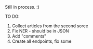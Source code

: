 Still in process. :) 

TO DO:
1. Collect articles from the second sorce
2. Fix NER - should be in JSON
3. Add "comments"
4. Create all endpoints, fix some
